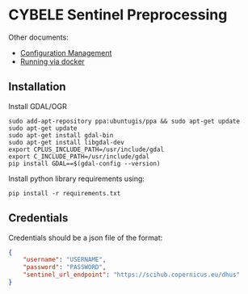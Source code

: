 # CYBELE Sentinel Preprocessing

Other documents:

- [Configuration Management](./docs/configuration-management.md)
- [Running via docker](./docs/running-docker.md)

## Installation

Install GDAL/OGR

``` 
sudo add-apt-repository ppa:ubuntugis/ppa && sudo apt-get update
sudo apt-get update
sudo apt-get install gdal-bin
sudo apt-get install libgdal-dev
export CPLUS_INCLUDE_PATH=/usr/include/gdal
export C_INCLUDE_PATH=/usr/include/gdal
pip install GDAL==$(gdal-config --version)
```

Install python library requirements using:

```
pip install -r requirements.txt 
```


## Credentials

Credentials should be a json file of the format:

``` json
{
    "username": "USERNAME",
    "password": "PASSWORD",
    "sentinel_url_endpoint": "https://scihub.copernicus.eu/dhus"
}
```


